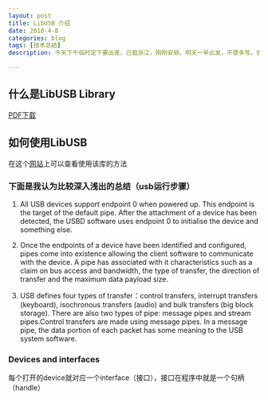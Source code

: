 ```yaml
---
layout: post
title: LibUSB 介绍
date: 2018-4-8
categories: blog
tags: [技术总结]
description: 今天下午临时定下要出差。已抵浙江，刚刚安顿。明天一早出发，不便多写。但会在工作之余尽量写。写不是义务，写本身就是写的报酬。

---
```


## 什么是LibUSB Library

[PDF下载](https://github.com/bryanibit/bryanibit.github.io/blob/master/img/doc/LibUSB_-_Create_a_Solution_Without_the_Class_Struggle.pdf)

## 如何使用LibUSB

在这个[网站](http://www.dreamincode.net/forums/topic/148707-introduction-to-using-libusb-10/)上可以查看使用该库的方法

### 下面是我认为比较深入浅出的总结（usb运行步骤）

1. All USB devices support endpoint 0 when powered up. This endpoint is the target of the default pipe. After the attachment of a device has been detected, the USBD software uses endpoint 0 to initialise the device and something else.

2. Once the endpoints of a device have been identified and configured, pipes come into existence allowing the client software to communicate with the device.  A pipe has associated with it characteristics such as a claim on bus access and bandwidth, the type of transfer, the direction of transfer and the maximum data payload size.

3. USB defines four types of transfer：control transfers, interrupt transfers (keyboard), isochronous transfers (audio) and bulk transfers (big block storage).
There are also two types of pipe: message pipes and stream pipes.Control transfers are made using message pipes. In a message pipe, the data portion of each packet has some meaning to the USB system software.

### Devices and interfaces

每个打开的device就对应一个interface（接口），接口在程序中就是一个句柄（handle）